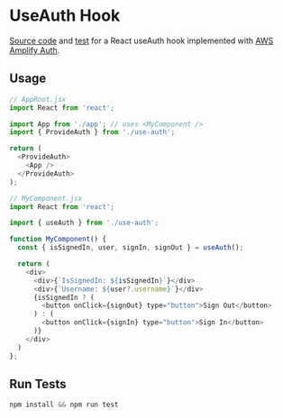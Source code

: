# UseAuth Hook
[Source code](./src/use-auth.js) and [test](./__tests__/use-auth.test.jsx) for a React useAuth hook implemented with [AWS Amplify Auth](https://www.npmjs.com/package/@aws-amplify/auth).

## Usage

```javascript
// AppRoot.jsx
import React from 'react';

import App from './app'; // uses <MyComponent />
import { ProvideAuth } from './use-auth';

return (
  <ProvideAuth>
    <App />
  </ProvideAuth>
);

// MyComponent.jsx
import React from 'react';

import { useAuth } from './use-auth';

function MyComponent() {
  const { isSignedIn, user, signIn, signOut } = useAuth();

  return (
    <div>
      <div>{`IsSignedIn: ${isSignedIn}`}</div>
      <div>{`Username: ${user?.username}`}</div>
      {isSignedIn ? (
        <button onClick={signOut} type="button">Sign Out</button>
      ) : (
        <button onClick={signIn} type="button">Sign In</button>
      )}
    </div>
  )
};
```

## Run Tests
```javascript
npm install && npm run test
```

